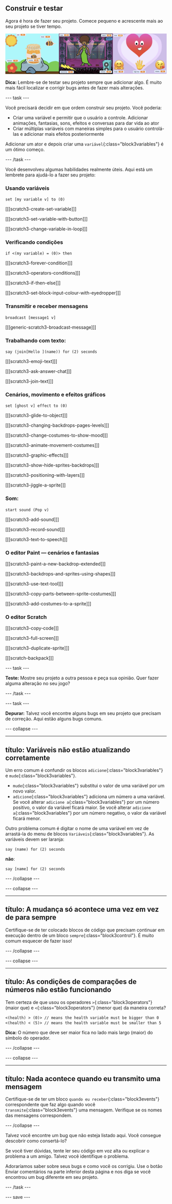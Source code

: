 ## Construir e testar

Agora é hora de fazer seu projeto. Comece pequeno e acrescente mais ao seu projeto se tiver tempo.

![](images/step3_image.png)

**Dica:** Lembre-se de testar seu projeto sempre que adicionar algo. É muito mais fácil localizar e corrigir bugs antes de fazer mais alterações.

--- task ---

Você precisará decidir em que ordem construir seu projeto. Você poderia:

+ Criar uma variável e permitir que o usuário a controle. Adicionar animações, fantasias, sons, efeitos e conversas para dar vida ao ator
+ Criar múltiplas variáveis com maneiras simples para o usuário controlá-las e adicionar mais efeitos posteriormente

Adicionar um ator e depois criar uma `variável`{:class="block3variables"} é um ótimo começo.

--- /task ---

Você desenvolveu algumas habilidades realmente úteis. Aqui está um lembrete para ajudá-lo a fazer seu projeto:

### Usando variáveis

```blocks3
set [my variable v] to (0)
```

[[[scratch3-create-set-variable]]]

[[[scratch3-set-variable-with-button]]]

[[[scratch3-change-variable-in-loop]]]

### Verificando condições

```blocks3
if <(my variable) = (0)> then
```

[[[scratch3-forever-condition]]]

[[[scratch3-operators-conditions]]]

[[[scratch3-if-then-else]]]

[[[scratch3-set-block-input-colour-with-eyedropper]]]

### Transmitir e receber mensagens

```blocks3
broadcast [message1 v]
```

[[[generic-scratch3-broadcast-message]]]

### Trabalhando com texto:

```blocks3
say (join[Hello ](name)) for (2) seconds
```

[[[scratch3-emoji-text]]]

[[[scratch3-ask-answer-chat]]]

[[[scratch3-join-text]]]

### Cenários, movimento e efeitos gráficos

```blocks3
set [ghost v] effect to (0)
```

[[[scratch3-glide-to-object]]]

[[[scratch3-changing-backdrops-pages-levels]]]

[[[scratch3-change-costumes-to-show-mood]]]

[[[scratch3-animate-movement-costumes]]]

[[[scratch3-graphic-effects]]]

[[[scratch3-show-hide-sprites-backdrops]]]

[[[scratch3-positioning-with-layers]]]

[[[scratch3-jiggle-a-sprite]]]

### Som:

```blocks3
start sound (Pop v)
```

[[[scratch3-add-sound]]]

[[[scratch3-record-sound]]]

[[[scratch3-text-to-speech]]]

### O editor Paint — cenários e fantasias

[[[scratch3-paint-a-new-backdrop-extended]]]

[[[scratch3-backdrops-and-sprites-using-shapes]]]

[[[scratch3-use-text-tool]]]

[[[scratch3-copy-parts-between-sprite-costumes]]]

[[[scratch3-add-costumes-to-a-sprite]]]

### O editor Scratch

[[[scratch3-copy-code]]]

[[[scratch3-full-screen]]]

[[[scratch3-duplicate-sprite]]]

[[[scratch-backpack]]]


--- task ---

**Teste:** Mostre seu projeto a outra pessoa e peça sua opinião. Quer fazer alguma alteração no seu jogo?

--- /task ---

--- task ---

**Depurar:** Talvez você encontre alguns bugs em seu projeto que precisam de correção. Aqui estão alguns bugs comuns.


--- collapse ---

---
título: Variáveis não estão atualizando corretamente
---

Um erro comum é confundir os blocos `adicione`{:class="block3variables"} e `mude`{:class="block3variables"}.

+ `mude`{:class="block3variables"} substitui o valor de uma variável por um novo valor.
+ `adicione`{:class="block3variables"} adiciona um número a uma variável. Se você alterar `adicione a`{:class="block3variables"} por um número positivo, o valor da variável ficará maior. Se você alterar `adicione a`{:class="block3variables"} por um número negativo, o valor da variável ficará menor.


Outro problema comum é digitar o nome de uma variável em vez de arrastá-la do menu de blocos `Variáveis`{:class="block3variables"}. As variáveis devem ser laranja:

```blocks3
say (name) for (2) seconds
```

**não**:

```blocks3
say [name] for (2) seconds
```

--- /collapse ---

--- collapse ---

---
título: A mudança só acontece uma vez em vez de para sempre
---

Certifique-se de ter colocado blocos de código que precisam continuar em execução dentro de um bloco `sempre`{:class="block3control"}. É muito comum esquecer de fazer isso!

--- /collapse ---

--- collapse ---

---
título: As condições de comparações de números não estão funcionando
---

Tem certeza de que usou os operadores `>`{:class="block3operators"} (maior que) e `<`{:class="block3operators"} (menor que) da maneira correta?

```blocks3
<(health) > (0)> // means the health variable must be bigger than 0
<(health) < (5)> // means the health variable must be smaller than 5
```

**Dica:** O número que deve ser maior fica no lado mais largo (maior) do símbolo do operador.

--- /collapse ---

--- collapse ---

---
título: Nada acontece quando eu transmito uma mensagem
---

Certifique-se de ter um bloco `quando eu receber`{:class="block3events"} correspondente que faz algo quando você `transmite`{:class="block3events"} uma mensagem. Verifique se os nomes das mensagens correspondem.

--- /collapse ---

Talvez você encontre um bug que não esteja listado aqui. Você consegue descobrir como consertá-lo?

Se você tiver dúvidas, tente ler seu código em voz alta ou explicar o problema a um amigo. Talvez você identifique o problema.

Adoraríamos saber sobre seus bugs e como você os corrigiu. Use o botão Enviar comentários na parte inferior desta página e nos diga se você encontrou um bug diferente em seu projeto.

--- /task ---


--- save ---

